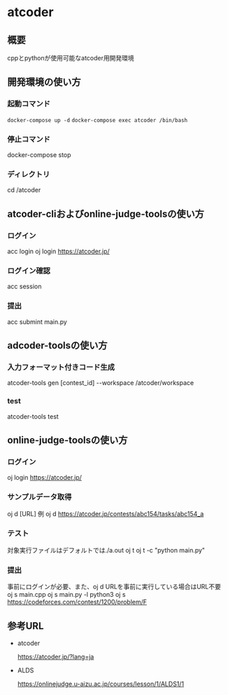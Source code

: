 # atcoder



## 概要
cppとpythonが使用可能なatcoder用開発環境

## 開発環境の使い方
### 起動コマンド
`docker-compose up -d`
`docker-compose exec atcoder /bin/bash`

### 停止コマンド
docker-compose stop

### ディレクトリ
cd /atcoder

## atcoder-cliおよびonline-judge-toolsの使い方
### ログイン
acc login
oj login https://atcoder.jp/
### ログイン確認
acc session

### 提出
acc submint main.py

## adcoder-toolsの使い方
### 入力フォーマット付きコード生成
atcoder-tools gen [contest_id] --workspace /atcoder/workspace

### test
atcoder-tools test

## online-judge-toolsの使い方
### ログイン
oj login https://atcoder.jp/

### サンプルデータ取得
oj d [URL]
例
oj d https://atcoder.jp/contests/abc154/tasks/abc154_a

### テスト
対象実行ファイルはデフォルトでは./a.out
oj t
oj t -c "python main.py"

### 提出
事前にログインが必要、また、oj d URLを事前に実行している場合はURL不要
oj s main.cpp
oj s main.py -l python3 
oj s https://codeforces.com/contest/1200/problem/F


## 参考URL

- atcoder

    https://atcoder.jp/?lang=ja

- ALDS

    https://onlinejudge.u-aizu.ac.jp/courses/lesson/1/ALDS1/1